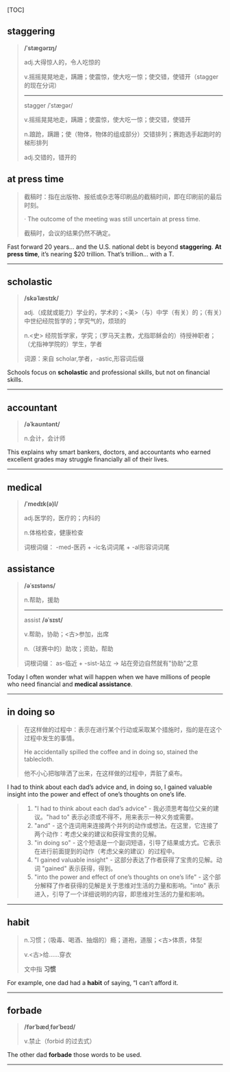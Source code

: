 [TOC]

## staggering

> **/ˈstæɡərɪŋ/**
>
> adj.大得惊人的，令人吃惊的
>
> v.摇摇晃晃地走，蹒跚；使震惊，使大吃一惊；使交错，使错开（stagger 的现在分词）
>
> ---
>
> stagger  /ˈstæɡər/
>
> v.摇摇晃晃地走，蹒跚；使震惊，使大吃一惊；使交错，使错开
>
> n.踉跄，蹒跚；使（物体，物体的组成部分）交错排列；赛跑选手起跑时的梯形排列
>
> adj.交错的，错开的

## at press time

> 截稿时：指在出版物、报纸或杂志等印刷品的截稿时间，即在印刷前的最后时刻。
>
> · The outcome of the meeting was still uncertain at press time.
>
> 截稿时，会议的结果仍然不确定。

Fast forward 20 years… and the U.S. national debt is beyond **staggering**. **At press time**, it’s nearing $20 trillion. That’s trillion… with a T.

---

## scholastic

> **/skəˈlæstɪk/**
>
> adj.（成就或能力）学业的，学术的；<美>（与）中学（有关）的；（有关）中世纪经院哲学的；学究气的，烦琐的
>
> n.<史> 经院哲学家，学究；（罗马天主教，尤指耶稣会的）待授神职者；（尤指神学院的）学生，学者
>
> 词源：来自 scholar,学者，-astic,形容词后缀

Schools focus on **scholastic** and professional skills, but not on financial skills.

---

## accountant

> **/əˈkaʊntənt/**
>
> n.会计，会计师

This explains why smart bankers, doctors, and accountants who earned excellent grades may struggle financially all of their lives.

---

## medical

> **/ˈmedɪk(ə)l/**
>
> adj.医学的，医疗的；内科的
>
> n.体格检查，健康检查
>
> 词根词缀： -med-医药 + -ic名词词尾 + -al形容词词尾

## assistance

> **/əˈsɪstəns/**
>
> n.帮助，援助
>
> ---
>
> assist **/əˈsɪst/**
>
> v.帮助，协助；<古>参加，出席
>
> n.（球赛中的）助攻；资助，帮助
>
> 词根词缀： as-临近 + -sist-站立 → 站在旁边自然就有"协助"之意

Today I often wonder what will happen when we have millions of people who need financial and **medical assistance**.

---

## in doing so

> 在这样做的过程中：表示在进行某个行动或采取某个措施时，指的是在这个过程中发生的事情。
>
> He accidentally spilled the coffee and in doing so, stained the tablecloth.
>
> 他不小心把咖啡洒了出来，在这样做的过程中，弄脏了桌布。

I had to think about each dad’s advice and, in doing so, I gained valuable insight into the power and effect of one’s thoughts on one’s life. 

> 1. "I had to think about each dad’s advice" - 我必须思考每位父亲的建议。"had to" 表示必须或不得不，用来表示一种义务或需要。
> 2. "and" - 这个连词用来连接两个并列的动作或想法。在这里，它连接了两个动作：考虑父亲的建议和获得宝贵的见解。
> 3. "in doing so" - 这个短语是一个副词短语，引导了结果或方式。它表示在进行前面提到的动作（考虑父亲的建议）的过程中。
> 4. "I gained valuable insight" - 这部分表达了作者获得了宝贵的见解。动词 "gained" 表示获得，得到。
> 5. "into the power and effect of one’s thoughts on one’s life" - 这个部分解释了作者获得的见解是关于思维对生活的力量和影响。"into" 表示进入，引导了一个详细说明的内容，即思维对生活的力量和影响。

---

## habit

> n.习惯；（吸毒、喝酒、抽烟的）瘾；道袍，道服；<古>体质，体型
>
> v.<古>给……穿衣
>
> 文中指 **习惯**

For example, one dad had a **habit** of saying, “I can’t afford it.

---

## forbade

> **/fərˈbædˌfərˈbeɪd/**
>
> v.禁止（forbid 的过去式）

The other dad **forbade** those words to be used.

---

## 